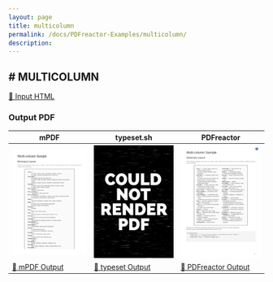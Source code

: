 ```yaml
---
layout: page
title: multicolumn
permalink: /docs/PDFreactor-Examples/multicolumn/
description: 
---
```




## <a name="MULTICOLUMN" id="MULTICOLUMN">#</a> MULTICOLUMN

[📄 Input HTML](/html/PDFreactor%20Examples/multicolumn/multicolumn.html)

### Output PDF

| mPDF | typeset.sh | PDFreactor |
|---------|---------|---------|
| ![mPDF Preview](mpdf__html_PDFreactor_Examples_multicolumn_multicolumn.html.png) | ![typeset Preview](typeset__html_PDFreactor_Examples_multicolumn_multicolumn.html.png) | ![PDFreactor Preview](pdfreactor__html_PDFreactor_Examples_multicolumn_multicolumn.html.png) |
| [📕 mPDF Output](mpdf__html_PDFreactor_Examples_multicolumn_multicolumn.html.pdf) | [📕 typeset Output](typeset__html_PDFreactor_Examples_multicolumn_multicolumn.html.pdf) | [📕 PDFreactor Output](pdfreactor__html_PDFreactor_Examples_multicolumn_multicolumn.html.pdf) |


